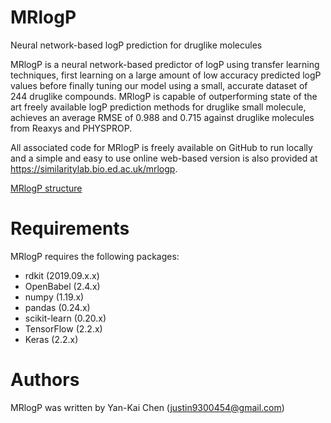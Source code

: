 # MRlogP
Neural network-based logP prediction for druglike molecules 

MRlogP is a neural network-based predictor of logP using transfer learning techniques, first learning on a large amount of low accuracy predicted logP values before finally tuning our model using a small, accurate dataset of 244 druglike compounds. MRlogP is capable of outperforming state of the art freely available logP prediction methods for druglike small molecule, achieves an average RMSE of 0.988 and 0.715 against druglike molecules from Reaxys and PHYSPROP. 

All associated code for MRlogP is freely available on GitHub to run locally and a simple and easy to use online web-based version is also provided at https://similaritylab.bio.ed.ac.uk/mrlogp. 

[MRlogP structure](https://raw.githubusercontent.com/JustinYKC/MRlogP/justin_upload/20210723_dnn_structure.png)

# Requirements
MRlogP requires the following packages:
- rdkit (2019.09.x.x)
- OpenBabel (2.4.x) 
- numpy (1.19.x)
- pandas (0.24.x)
- scikit-learn (0.20.x)
- TensorFlow (2.2.x)
- Keras (2.2.x)

# Authors
MRlogP was written by Yan-Kai Chen (justin9300454@gmail.com)